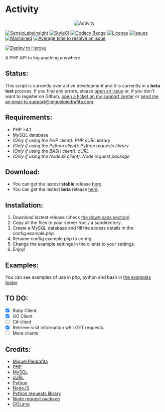 # Activity

<p align="center">

  <img src="http://i.imgur.com/IwbWKJn.png" alt="Activity">
</p>

[![SensioLabsInsight](http://i.imgur.com/zS1IVWU.png)](https://insight.sensiolabs.com/projects/532e42dd-402e-4605-b8a8-5e5dc8fe6dc2)  [![StyleCI](https://styleci.io/repos/74149532/shield)](https://styleci.io/repos/74149532)  [![Codacy Badge](https://api.codacy.com/project/badge/Grade/9b9322d8623b4ac281679e0b7dbaffa5)](https://www.codacy.com/app/m1guelpiedrafita/Activity?utm_source=github.com&amp;utm_medium=referral&amp;utm_content=m1guelpf/Activity&amp;utm_campaign=Badge_Grade)  [![License](https://img.shields.io/github/license/m1guelpf/Activity.svg)](LICENSE)  [![Issues](https://img.shields.io/github/issues/m1guelpf/Activity.svg)](https://github.com/m1guelpf/Activity/issues)  [![Mantained](https://img.shields.io/maintenance/yes/2016.svg)](https://github.com/m1guelpf/Activity)  [![Average time to resolve an issue](http://isitmaintained.com/badge/resolution/m1guelpf/Activity.svg)](http://isitmaintained.com/project/m1guelpf/Activity "Average time to resolve an issue")

[![Deploy to Heroku](https://www.herokucdn.com/deploy/button.svg)](https://heroku.com/deploy?template=https://github.com/m1guelpf/Activity/tree/heroku)

A PHP API to log anything anywhere

## Status:
This script is currently over active development and it is currently in a **beta test** process. If you find any errors, please [open an issue](https://github.com/m1guelpf/Activity/issues/new) or, if you don't want to register on Github, [open a ticket on my support center](https://support.miguelpiedrafita.com) or [send me an email to support@miguelpiedrafita.com](malito:support@miguelpiedrafita.com).

## Requirements:
* PHP >4.1
* MySQL database
* *(Only if using the PHP client): PHP cURL library*
* *(Only if using the Python client): Python requests library*
* *(Only if using the BASH client): cURL*
* *(Only if using the NodeJS client): Node request package*

## Download:

* You can get the lastest **stable** release [here](https://github.com/m1guelpf/Activity/releases/latest).
* You can get the lastest **beta** release [here](https://github.com/m1guelpf/Activity/archive/master.zip).

## Installation:

1. Download lastest release (check [the downloads section](#download)).
2. Copy all the files to your server root / a subdirectory.
3. Create a MySQL database and fill the access details in the config.example.php
4. Rename config.example.php to config.
5. Change the example settings in the clients to your settings.
6. Enjoy!

## Examples:
You can see examples of use in php, python and bash in [the examples folder](https://github.com/m1guelpf/Activity/blob/master/examples/)

## TO DO:
* [x] Ruby Client
* [x] GO Client
* [ ] C# client
* [x] Retrieve visit information whit GET requests.
* [ ] More clients

## Credits:
* [Miguel Piedrafita](https://projects.miguelpiedrafita.com)
* [PHP](https://php.net)
* [MySQL](https://mysql.com)
* [cURL](https://curl.haxx.se/)
* [Python](https://www.python.org/)
* [NodeJS](https://nodejs.org/)
* [Python requests library](https://github.com/kennethreitz/requests#requests-http-for-humans)
* [Node request package](https://github.com/request/request#request---simplified-http-client)
* [GOLang](https://golang.org/)
